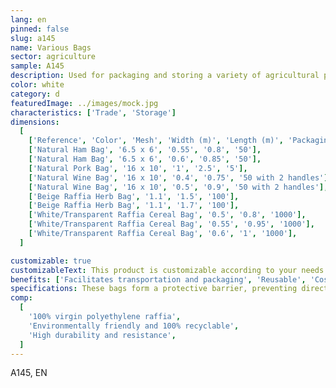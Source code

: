 ```yaml
---
lang: en
pinned: false
slug: a145
name: Various Bags
sector: agriculture
sample: A145
description: Used for packaging and storing a variety of agricultural products such as ham, pork, herbs, among others.
color: white
category: d
featuredImage: ../images/mock.jpg
characteristics: ['Trade', 'Storage']
dimensions:
  [
    ['Reference', 'Color', 'Mesh', 'Width (m)', 'Length (m)', 'Packaging (pcs)'],
    ['Natural Ham Bag', '6.5 x 6', '0.55', '0.8', '50'],
    ['Natural Ham Bag', '6.5 x 6', '0.6', '0.85', '50'],
    ['Natural Pork Bag', '16 x 10', '1', '2.5', '5'],
    ['Natural Wine Bag', '16 x 10', '0.4', '0.75', '50 with 2 handles'],
    ['Natural Wine Bag', '16 x 10', '0.5', '0.9', '50 with 2 handles'],
    ['Beige Raffia Herb Bag', '1.1', '1.5', '100'],
    ['Beige Raffia Herb Bag', '1.1', '1.7', '100'],
    ['White/Transparent Raffia Cereal Bag', '0.5', '0.8', '1000'],
    ['White/Transparent Raffia Cereal Bag', '0.55', '0.95', '1000'],
    ['White/Transparent Raffia Cereal Bag', '0.6', '1', '1000'],
  ]

customizable: true
customizableText: This product is customizable according to your needs. Contact us for more information.
benefits: ['Facilitates transportation and packaging', 'Reusable', 'Cost-effective alternative']
specifications: These bags form a protective barrier, preventing direct contact of certain organisms that could compromise the product's viability.
comp:
  [
    '100% virgin polyethylene raffia',
    'Environmentally friendly and 100% recyclable',
    'High durability and resistance',
  ]
---
```


A145, EN
